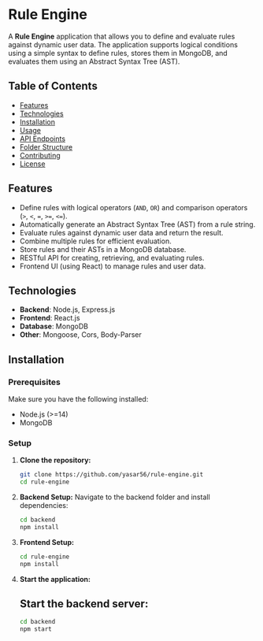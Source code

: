 # Rule Engine

A **Rule Engine** application that allows you to define and evaluate rules against dynamic user data. The application supports logical conditions using a simple syntax to define rules, stores them in MongoDB, and evaluates them using an Abstract Syntax Tree (AST).

## Table of Contents

- [Features](#features)
- [Technologies](#technologies)
- [Installation](#installation)
- [Usage](#usage)
- [API Endpoints](#api-endpoints)
- [Folder Structure](#folder-structure)
- [Contributing](#contributing)
- [License](#license)

## Features

- Define rules with logical operators (`AND`, `OR`) and comparison operators (`>`, `<`, `=`, `>=`, `<=`).
- Automatically generate an Abstract Syntax Tree (AST) from a rule string.
- Evaluate rules against dynamic user data and return the result.
- Combine multiple rules for efficient evaluation.
- Store rules and their ASTs in a MongoDB database.
- RESTful API for creating, retrieving, and evaluating rules.
- Frontend UI (using React) to manage rules and user data.

## Technologies

- **Backend**: Node.js, Express.js
- **Frontend**: React.js
- **Database**: MongoDB
- **Other**: Mongoose, Cors, Body-Parser

## Installation

### Prerequisites

Make sure you have the following installed:

- Node.js (>=14)
- MongoDB

### Setup

1. **Clone the repository:**

   ```bash
   git clone https://github.com/yasar56/rule-engine.git
   cd rule-engine
   ```

2. **Backend Setup:**
   Navigate to the backend folder and install dependencies:
   ```bash
   cd backend
   npm install
   ```
3. **Frontend Setup:**

   ```bash
   cd rule-engine
   npm install
   ```

4. **Start the application:**

    ## Start the backend server:

   ```bash
   cd backend
   npm start
   ```
